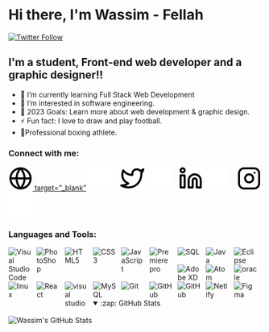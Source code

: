 # Hi there, I'm Wassim - Fellah

[![Twitter Follow](https://img.shields.io/twitter/follow/fellah_wassim?color=1DA1F2&logo=twitter&style=for-the-badge)](https://twitter.com/fellah_wassim)

## I'm a student, Front-end web developer and a graphic designer!!

- 🌱 I’m currently learning Full Stack Web Development
- 👀 I’m interested in software engineering.
- 🥅 2023 Goals: Learn more about web development & graphic design.
- ⚡ Fun fact: I love to draw and play football.
- 🥊Professional boxing athlete.

### Connect with me:

[![website](./img/globe-light.svg) target=”_blank”](https://porfolio-wassim-fellah.netlify.app/index.html#gh-light-mode-only)
[![website](./img/globe-dark.svg)](https://porfolio-wassim-fellah.netlify.app/index.html#gh-dark-mode-only)
&nbsp;&nbsp;
[![website](./img/twitter-light.svg)](https://twitter.com/fellah_wassim#gh-light-mode-only)
[![website](./img/twitter-dark.svg)](https://twitter.com/fellah_wassim#gh-dark-mode-only)
&nbsp;&nbsp;
[![website](./img/linkedin-light.svg)](https://www.linkedin.com/in/wassim-fellah-921a5921a/#gh-light-mode-only)
[![website](./img/linkedin-dark.svg)](https://www.linkedin.com/in/wassim-fellah-921a5921a/#gh-dark-mode-only)
&nbsp;&nbsp;
[![website](./img/instagram-light.svg)](https://www.instagram.com/wassim.fellah/?hl=en#gh-light-mode-only)
[![website](./img/instagram-dark.svg)](https://www.instagram.com/wassim.fellah/?hl=en#gh-dark-mode-only)

### Languages and Tools:

<img align="left" alt="Visual Studio Code" width="46px" src="https://cdn.jsdelivr.net/gh/devicons/devicon/icons/vscode/vscode-original.svg" style="padding-right:10px;" />
<img align="left" alt="PhotoShop" width="46px" src="https://iconape.com/wp-content/png_logo_vector/iconfinder-3.png" style="padding-right:10px;" />
<img align="left" alt="HTML5" width="46px" src="https://cdn.jsdelivr.net/gh/devicons/devicon/icons/html5/html5-original.svg" style="padding-right:10px;" />
<img align="left" alt="CSS3" width="46px" src="https://cdn.jsdelivr.net/gh/devicons/devicon/icons/css3/css3-original.svg" style="padding-right:10px;" />
<img align="left" alt="JavaScript" width="46px" src="https://cdn.jsdelivr.net/gh/devicons/devicon/icons/javascript/javascript-original.svg" style="padding-right:10px;" />
<img align="left" alt="Premiere pro" width="46px" src="https://brandlogos.net/wp-content/uploads/2022/04/adobe_premiere_pro-logo-brandlogos.net_-512x512.png" style="padding-right:10px;" />
<img align="left" alt="SQL" width="46px" src="https://cdn-icons-png.flaticon.com/512/4039/4039675.png" style="padding-right:10px;" />
<img align="left" alt="Java" width="46px" src="https://www.svgrepo.com/show/303388/java-4-logo.svg" style="padding-right:10px;" />
<img align="left" alt="Eclipse" width="46px" src="https://cdn.icon-icons.com/icons2/1381/PNG/512/eclipse_94656.png" style="padding-right:10px;" />
<img align="left" alt="Adobe XD" width="46px" src="https://www.logo.wine/a/logo/Adobe_XD/Adobe_XD-Logo.wine.svg" style="padding-right:10px;" />
<img align="left" alt="Atom" width="46px" src="https://upload.wikimedia.org/wikipedia/commons/thumb/7/7b/Icon_Atom.svg/615px-Icon_Atom.svg.png?20180219174319" style="padding-right:10px;" />
<img align="left" alt="oracle" width="46px" src="https://www.logo.wine/a/logo/Oracle_Corporation/Oracle_Corporation-Logo.wine.svg" style="padding-right:10px;" />
<img align="left" alt="linux" width="46px" src="https://icons.iconarchive.com/icons/tatice/operating-systems/256/Linux-icon.png" style="padding-right:10px" >
<img align="left" alt="React" width="46px" src="https://cdn.jsdelivr.net/gh/devicons/devicon/icons/react/react-original.svg" style="padding-right:10px;" />
<img align="left" alt="visual studio" width="46px" src="https://cdn-icons-png.flaticon.com/512/906/906324.png" style="padding-right:10px;" />
<img align="left" alt="MySQL" width="46px" src="https://cdn.jsdelivr.net/gh/devicons/devicon/icons/mysql/mysql-original.svg" style="padding-right:10px;" />
<img align="left" alt="Git" width="46px" src="https://cdn.jsdelivr.net/gh/devicons/devicon/icons/git/git-original.svg" style="padding-right:10px;" />
<img align="left" alt="GitHub" width="46px" src="https://user-images.githubusercontent.com/3369400/139447912-e0f43f33-6d9f-45f8-be46-2df5bbc91289.png" style="padding-right:10px;" />
<img align="left" alt="GitHub" width="46px" src="https://user-images.githubusercontent.com/3369400/139448065-39a229ba-4b06-434b-bc67-616e2ed80c8f.png" style="padding-right:10px;" />
<img align="left" alt="Netlify" width="46px" src="https://www.svgrepo.com/show/331495/netlify.svg" style="padding-right:10px;" />
<img align="left" alt="Figma" width="46px" src="https://img.icons8.com/color/344/figma--v1.png" style="padding-right:10px;" />
<br />
<br />
<br />
<br />
<br />
<details open>
  <br />
  <summary>:zap: GitHub Stats</summary>
  <img align="left" alt="Wassim's GitHub Stats" src="https://github-readme-stats.vercel.app/api?username=Fellah-wassim&show_icons=true&hide_border=false&title_color=ff652f&icon_color=FFE400&bg_color=09131B&text_color=ffffff&border_color=0c1a25" />

</details>

[website]: https://porfolio-wassim-fellah.netlify.app/index.html
[twitter]: https://twitter.com/fellah_wassim
[instagram]: https://www.instagram.com/wassim.fellah/?hl=en
[linkedin]: https://www.linkedin.com/in/wassim-fellah-921a5921a/
